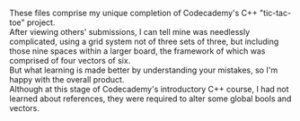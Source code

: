 These files comprise my unique completion of Codecademy's C++ "tic-tac-toe" project.  
After viewing others' submissions, I can tell mine was needlessly complicated, using a grid system not of three sets of three, but including those nine spaces within a larger board, the framework of which was comprised of four vectors of six.  
But what learning is made better by understanding your mistakes, so I'm happy with the overall product.  
Although at this stage of Codecademy's introductory C++ course, I had not learned about references, they were required to alter some global bools and vectors.
